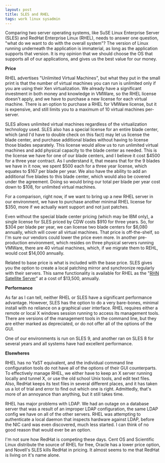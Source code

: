 ```yaml
---
layout: post
title: SLES and RHEL
tags: work linux sysadmin
---
```


Comparing two server operating systems, like SuSE Linux Enterprise Server (SLES) and RedHat Enterprise Linux (RHEL), needs to answer one question, "what do we want to do with the overall system"? The version of Linux running underneath the application is immaterial, as long as the application supports that version. It is my opinion that we should choose the OS that supports all of our applications, and gives us the best value for our money.

**Price**

RHEL advertises "Unlimited Virtual Machines", but what they put in the small print is that the number of virtual machines you can run is unlimited only if you are using their Xen virtualization. We already have a significant investment in both money and knowledge in VMWare, so the RHEL license doesn't apply, and we have to purchase a new license for each virtual machine. There is an option to purchase a RHEL for VMWare license, but it is expensive, and still limits you to a maximum of 10 virtual machines per-server.

SLES allows unlimited virtual machines regardless of the virtualization technology used. SLES also has a special license for an entire blade center, which (and I'd have to double check on this fact) may let us license the blade center, and purchase additional blades without having to license those blades separately. This license would allow us to run unlimited virtual machines and add physical capacity to the blade center as needed. This is the license we have for one of our blade centers, and I believe it cost $4500 for a three year contract. As I understand it, that means that for the 9 blades we have in it now, we spent $500 each for a three year license, which equates to $167 per blade per year. We also have the ability to add an additional five blades to this blade center, which would also be covered under the agreement. Doing so would bring our total per blade per year cost down to $108, for unlimited virtual machines.

For a comparison, right now, if we want to bring up a new RHEL server in our environment, we have to purchase another minimal RHEL license for $350, more if we actually want support and not just patches.

Even without the special blade center pricing (which may be IBM only), a single license for SLES priced by CDW costs $910 for three years. So, for $304 per blade per year, we can license two blade centers for $6,080 annually, which will cover all virtual machines. That price is off-the-shelf, so I'm sure our vendors could lower the price even more. In another pre-production environment, which resides on three physical servers running VMWare, there are 40 virtual machines, which, if we migrate them to REHL, would cost $14,000 annually.

Related to base price is what is included with the base price. SLES gives you the option to create a local patching mirror and synchronize regularly with their servers. This same functionality is available for RHEL as the "[RHN Satellite Server](https://www.redhat.com/products/enterprise-linux/rhn-satellite/)" at a cost of $13,500, annually.

**Performance**

As far as I can tell, neither RHEL or SLES have a significant performance advantage. However, SLES has the option to do a very bare-bones, minimal install with no reliance on a graphical user interface. RHEL requires either a remote or local X windows session running to access its management tools. There are versions of the management tools in the command line, but they are either marked as depreciated, or do not offer all of the options of the GUI. 

One of our environments is run on SLES 9, and another ran on SLES 8 for several years and all systems have had excellent performance. 

**Elsewheres**

RHEL has no YaST equivalent, and the individual command line configuration tools do not have all of the options of their GUI counterparts. To effectively manage RHEL, we either have to keep an X server running locally and tunnel X, or use the old school Unix tools, and edit text files. Also, RedHat keeps its text files in several different places, and it has taken us a lot of trial and error to find out which one is right. Admittedly, that's more of an annoyance than anything, but it still takes time.

RHEL has major problems with LDAP. We had an outage on a database server that was a result of an improper LDAP configuration, the same LDAP config we have on all of the other servers. RHEL was attempting to authenticate a local daemon that inspects hardware against LDAP, before the NIC card was even discovered, much less started. I can think of no good reason that would ever be an option. 

I'm not sure how RedHat is competing these days.  Cent OS and Scientific Linux distribute the source of RHEL for free, Oracle has a lower price option, and Novell's SLES kills RedHat in pricing.  It almost seems to me that RedHat is living on it's name alone.

